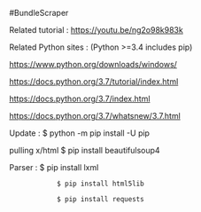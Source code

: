 #BundleScraper

Related tutorial : https://youtu.be/ng2o98k983k

Related Python sites :
(Python >=3.4 includes pip)

https://www.python.org/downloads/windows/

https://docs.python.org/3.7/tutorial/index.html

https://docs.python.org/3.7/index.html

https://docs.python.org/3.7/whatsnew/3.7.html


Update :        $ python -m pip install -U pip

pulling x/html  $ pip install beautifulsoup4

Parser :        $ pip install lxml	

				$ pip install html5lib
				
				$ pip install requests